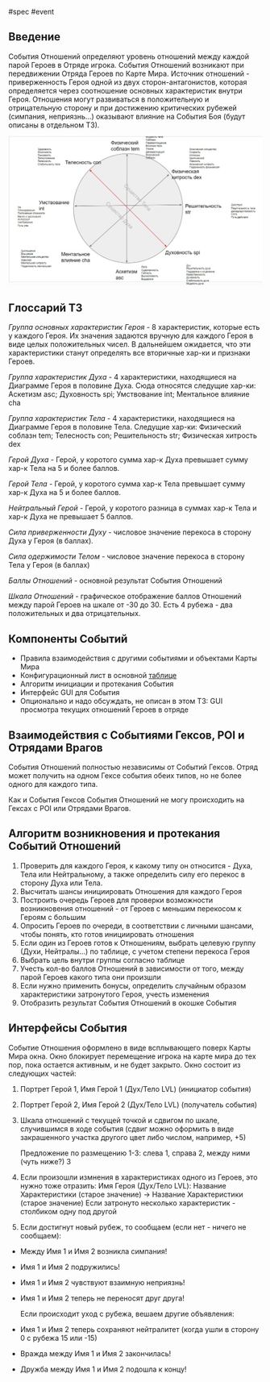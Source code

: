 #spec #event 

## Введение

События Отношений определяют уровень отношений между каждой парой Героев в Отряде игрока. События Отношений возникают при передвижении Отряда Героев по Карте Мира. Источник отношений - приверженность Героя одной из двух сторон-антагонистов, которая определяется через соотношение основных характеристик внутри Героя. Отношения могут развиваться в положительную и отрицательную сторону и при достижению критических рубежей (симпания, неприязнь...) оказывают влияние на События Боя (будут описаны в отдельном ТЗ).

![alignment.jpg](https://github.com/Arteg0r/DRKB/blob/main/alignment.jpg)


## Глоссарий ТЗ

*Группа основных характеристик Героя* - 8 характеристик, которые есть у каждого Героя. Их значения задаются вручную для каждого Героя в виде целых положительных чисел. В дальнейшем ожидается, что эти характеристики станут определять все вторичные хар-ки и признаки Героев.

*Группа характеристик Духа* - 4 характеристики, находящиеся на Диаграмме Героя в половине Духа. Сюда относятся следущие хар-ки: Аскетизм asc; Духовность spi; Умствование int; Ментальное влияние cha

*Группа характеристик Тела* - 4 характеристики, находящиеся на Диаграмме Героя в половине Тела. Следущие хар-ки: Физический соблазн tem; Телесность con; Решительность str; Физическая хитрость dex

*Герой Духа* - Герой, у коротого сумма хар-к Духа превышает сумму хар-к Тела на 5 и более баллов. 

*Герой Тела* - Герой, у коротого сумма хар-к Тела превышает сумму хар-к Духа на 5 и более баллов.

*Нейтральный Герой* - Герой, у коротого разница в суммах хар-к Тела и хар-к Духа не превышает 5 баллов.

*Сила приверженности Духу* - числовое значение перекоса в сторону Духа у Героя (в баллах). 

*Сила одержимости Телом* - числовое значение перекоса в сторону Тела у Героя (в баллах)

*Баллы Отношений* - основной результат События Отношений 

*Шкала Отношений* - графическое отображение баллов Отношений между парой Героев на шкале от -30 до 30. Есть 4 рубежа - два положительных и два отрицательных.


## Компоненты Событий

- Правила взаимодействия с другими событиями и объектами Карты Мира
- Конфигурационный лист в основной [таблице](https://docs.google.com/spreadsheets/d/12acMQ8UTlDRHP0NvzSGVLYKb9QMhw2AjD9EKXTQug3U/edit#gid=2067628352)
- Алгоритм инициации и протекания События
- Интерфейс GUI для События
- Опционально и надо обсуждать, не описан в этом ТЗ: GUI просмотра текущих отношений Героев в отряде


## Взаимодействия с Событиями Гексов, POI  и Отрядами Врагов

События Отношений полностью независимы от Событий Гексов. Отряд может получить на одном Гексе события обеих типов, но не более одного для каждого типа.

Как и События Гексов События Отношений не могу происходить на Гексах с POI или Отрядами Врагов.


## Алгоритм возникновения и протекания Событий Отношений

1) Проверить для каждого Героя, к какому типу он относится - Духа, Тела или Нейтральному, а также определить силу его перекос в сторону Духа или Тела.
2) Высчитать шансы инициировать Отношения для каждого Героя
3) Построить очередь Героев для проверки возможности возникновения отношений - от Героев с меньшим перекосом к Героям с большим
4) Опросить Героев по очереди, в соответствии с личными шансами, чтобы понять, кто готов инициировать отношения
5) Если один из Героев готов к Отношениям, выбрать целевую группу (Духи, Нейтралы...)  по таблице, с учетом степени перекоса Героя
6) Выбрать цель внутри группы согласно таблице
7) Учесть кол-во баллов Отношений в зависимости от того, между парой Героев какого типа они произшли
8) Если нужно применить бонусы, определить случайным образом характеристики затронутого Героя, учесть изменения
9) Отобразить результат События Отношений в окошке События


## Интерфейсы События

Событие Отношения оформлено в виде всплывающего поверх Карты Мира окна. Окно блокирует перемещение игрока на карте мира до тех пор, пока остается активным, и не будет закрыто. Окно состоит из следующих частей:

1) Портрет Герой 1, Имя Герой 1 (Дух/Тело LVL) (инициатор события)
2) Портрет Герой 2, Имя Герой 2 (Дух/Тело LVL) (получатель события)
3) Шкала отношений с текущей точкой и сдвигом по шкале, случившимся в ходе события (сдвиг можно оформить в виде закрашенного участка другого цвет либо числом, например, +5)
   
   Предложение по размещению 1-3: слева 1, справа 2, между ними (чуть ниже?) 3 

4) Если произошли измнения в характеристиках одного из Героев, это нужно тоже отразить: Имя Героя (Дух/Тело LVL): Название Характеристики (старое значение) -> Название Характеристики (старое значение) 
   Если затронуто несколько характеристик - столбиком одну под другой
   
5) Если достигнут новый рубеж, то сообщаем (если нет - ничего не сообщаем):

- Между Имя 1 и Имя 2 возникла симпания!

- Имя 1 и Имя 2 подружились!

- Имя 1 и Имя 2 чувствуют взаимную неприязнь!

- Имя 1 и Имя 2 теперь не переносят друг друга!
  
  Если происходит уход с рубежа, вешаем другие объявления:
  
- Имя 1 и Имя 2 теперь сохраняют нейтралитет (когда ушли в сторону 0 с рубежа 15 или -15)
- Вражда между Имя 1 и Имя 2 закончилась!
- Дружба между Имя 1 и Имя 2 подошла к концу!




